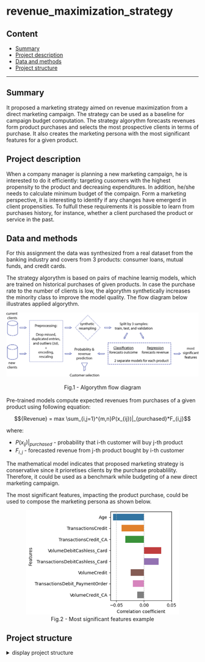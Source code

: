 # revenue_maximization_strategy


## Content

* [Summary](README.md#Summary)  
* [Project description](README.md#Project-description)  
* [Data and methods](README.md#Data-and-methods)                                
* [Project structure](README.md#Project-structure)                   


---

## Summary
It proposed a marketing strategy aimed on revenue maximization from a direct marketing campaign. The strategy can be used as a baseline for campaign budget computation. The strategy algorythm forecasts revenues form product purchases and selects the most prospective clients in terms of purchase. It also creates the marketing persona with the most significant features for a given product. 
  

## Project description
When a company manager is planning a new marketing campaign, he is interested to do it efficiently: targeting cusomers with the highest propensity to the product and decreasing expenditures. In addition, he/she needs to calculate minimum budget of the compaign. Form a marketing perspective, it is interesting to identify if any  changes have emergerd in client propensities. To fulfull these requirements it is possible to learn from purchases history, for instance, whether a client purchased the product or service in the past. 


## Data and methods
For this assignment the data was synthesized from a real dataset from the banking industry and covers from 3 products: consumer loans, mutual funds, and credit cards. 

The strategy algorythm is based on pairs of machine learnig models, which are trained on historical purchases of given products. In case the purchase rate to the number of clients is low, the algorythm synthetically increases the minority class to improve the model quality. The flow diagram below illustrates applied algorythm.

<div align="center"> 
<img src="./figures/scheme.png" width="700">  </div>

<br>

<div align="center"> Fig.1 - Algorythm flow diagram</div>

<br>
Pre-trained models compute expected revenues from purchases of a given product using following equation:

$${Revenue} = max \sum_{i,j=1}^{m,n}P(x_{ij})|_{purchased}*F_{i,j}$$

where:
* $P(x_{ij})|_{purchased}$ - probability that i-th customer will buy j-th product
* $F_{i,j}$ - forecasted revenue from j-th product bought by i-th customer

The mathematical model indicates that proposed marketing strategy is conservative since it prioretises clients by the purchase probablility. Therefore, it could be used as a benchmark while budgeting of a new direct marketing campaign. 

The most significant features, impacting the product purchase, could be used to compose the marketing persona as shown below.

<div align="center"> 
<img src="./figures/fig_5_print.png" width="400">  </div>

<div align="center">  Fig.2 - Most significant features example </div>


## Project structure

<details>
  <summary>display project structure </summary>

```Python
revenue_maximization_strategy
├── .gitignore
├── config
│   └── config.json     # configuration setings
├── data                # data archive
│  
├── figures
│   ├── fig_1.png
.....
│   └── fig_13.png
├── models              # models and weights
│   ├── gbr_cc_opt.pkl
.....
│   └── gb_opt_mf.pkl
├── notebooks           # notebooks
│   └── Project.ipynb

├── README.md
├── requirements.txt    
└── utils               # functions and data loaders
    └── reader_config.py
```
</details>